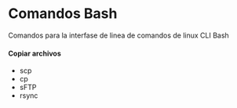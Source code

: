 # Comandos Bash
Comandos para la interfase de linea de comandos de linux CLI Bash


#### Copiar archivos
* scp
* cp
* sFTP
* rsync
